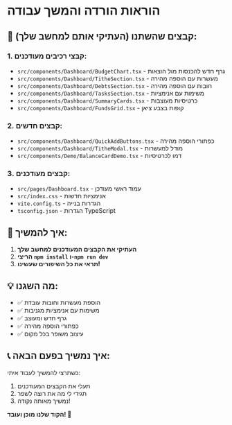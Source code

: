 # הוראות הורדה והמשך עבודה

## 📁 קבצים שהשתנו (העתיקי אותם למחשב שלך):

### 1. קבצי רכיבים מעודכנים:
- `src/components/Dashboard/BudgetChart.tsx` - גרף חדש להכנסות מול הוצאות
- `src/components/Dashboard/TitheSection.tsx` - מעשרות עם הוספה מהירה
- `src/components/Dashboard/DebtsSection.tsx` - חובות עם הוספה מהירה  
- `src/components/Dashboard/TasksSection.tsx` - משימות עם אנימציות
- `src/components/Dashboard/SummaryCards.tsx` - כרטיסיות מעוצבות
- `src/components/Dashboard/FundsGrid.tsx` - קופות בצבע ציאן

### 2. קבצים חדשים:
- `src/components/Dashboard/QuickAddButtons.tsx` - כפתורי הוספה מהירה
- `src/components/Dashboard/TitheModal.tsx` - מודל למעשרות
- `src/components/Demo/BalanceCardDemo.tsx` - דמו לכרטיסיות

### 3. קבצים מעודכנים:
- `src/pages/Dashboard.tsx` - עמוד ראשי מעודכן
- `src/index.css` - אנימציות חדשות
- `vite.config.ts` - הגדרות בנייה
- `tsconfig.json` - הגדרות TypeScript

## 🚀 איך להמשיך:

1. **העתיקי את הקבצים המעודכנים למחשב שלך**
2. **הריצי `npm install` ו-`npm run dev`**
3. **תראי את כל השיפורים שעשינו!**

## 💡 מה השגנו:
- ✅ הוספת מעשרות וחובות עובדת
- ✅ משימות עם אנימציות מגניבות
- ✅ גרף חדש ומעוצב
- ✅ כפתורי הוספה מהירה
- ✅ עיצוב משופר בכל מקום

## 📞 איך נמשיך בפעם הבאה:
כשתרצי להמשיך לעבוד איתי:
1. תעלי את הקבצים המעודכנים
2. תגידי לי מה את רוצה לשפר
3. נמשיך מאותה נקודה!

**הקוד שלנו מוכן ועובד! 🎉**